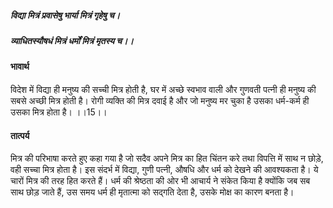 ##### विद्या मित्रं प्रवासेषु भार्या मित्रं गृहेषु च।
##### व्याधितस्यौषधं मित्रं धर्मों मित्रं मृतस्य च।। 

#### भावार्थ

विदेश में विद्या ही मनुष्य की सच्ची मित्र होती है, घर में अच्छे स्वभाव वाली और गुणवती पत्नी ही मनुष्य की सबसे अच्छी मित्र होती है। रोगी व्यक्ति की मित्र दवाई है और जो मनुष्य मर चुका है उसका धर्म-कर्म ही उसका मित्र होता है। ।।15।।

#### तात्पर्य

मित्र की परिभाषा करते हुए कहा गया है जो सदैव अपने मित्र का हित चिंतन करे तथा विपत्ति में साथ न छोड़े, वही सच्चा मित्र होता है। इस संदर्भ में विद्या, गुणी पत्नी, औषधि और धर्म को देखने की आवश्यकता है। ये चारों मित्र की तरह हित करते हैं। धर्म की श्रेष्ठता की ओर भी आचार्य ने संकेत किया है क्योंकि जब सब साथ छोड़ जाते हैं, उस समय धर्म ही मृतात्मा को सद्गति देता है, उसके मोक्ष का कारण बनता है।
